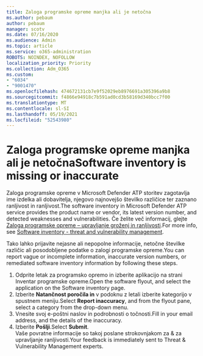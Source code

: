 ```yaml
---
title: Zaloga programske opreme manjka ali je netočna
ms.author: pebaum
author: pebaum
manager: scotv
ms.date: 07/16/2020
ms.audience: Admin
ms.topic: article
ms.service: o365-administration
ROBOTS: NOINDEX, NOFOLLOW
localization_priority: Priority
ms.collection: Adm_O365
ms.custom:
- "6034"
- "9001470"
ms.openlocfilehash: 474672131cb7e9f52029eb8976691a305396a9b8
ms.sourcegitcommit: f4866e94918c7b591ad0cd3b58169d340bcc7f00
ms.translationtype: MT
ms.contentlocale: sl-SI
ms.lasthandoff: 05/19/2021
ms.locfileid: "52543980"
---
```

# <a name="software-inventory-is-missing-or-inaccurate"></a><span data-ttu-id="c8fb2-102">Zaloga programske opreme manjka ali je netočna</span><span class="sxs-lookup"><span data-stu-id="c8fb2-102">Software inventory is missing or inaccurate</span></span>

<span data-ttu-id="c8fb2-103">Zaloga programske opreme v Microsoft Defender ATP storitev zagotavlja ime izdelka ali dobavitelja, njegovo najnovejšo številko različice ter zaznano ranljivost in ranljivost.</span><span class="sxs-lookup"><span data-stu-id="c8fb2-103">The software inventory in Microsoft Defender ATP service provides the product name or vendor, its latest version number, and detected weaknesses and vulnerabilities.</span></span> <span data-ttu-id="c8fb2-104">Če želite več informacij, glejte [Zaloga programske opreme – upravljanje groženj in ranljivosti](/windows/security/threat-protection/microsoft-defender-atp/tvm-software-inventory).</span><span class="sxs-lookup"><span data-stu-id="c8fb2-104">For more info, see [Software inventory - threat and vulnerability management](/windows/security/threat-protection/microsoft-defender-atp/tvm-software-inventory).</span></span>

<span data-ttu-id="c8fb2-105">Tako lahko prijavite nejasne ali nepopolne informacije, netočne številke različic ali posodobljene podatke o zalogi programske opreme.</span><span class="sxs-lookup"><span data-stu-id="c8fb2-105">You can report vague or incomplete information, inaccurate version numbers, or remediated software inventory information by following these steps.</span></span>  

1. <span data-ttu-id="c8fb2-106">Odprite letak za programsko opremo in izberite aplikacijo na strani Inventar programske opreme.</span><span class="sxs-lookup"><span data-stu-id="c8fb2-106">Open the software flyout, and select the application on the Software inventory page.</span></span>
2. <span data-ttu-id="c8fb2-107">Izberite **Natančnost poročila in** v podoknu z letali izberite kategorijo v spustnem meniju.</span><span class="sxs-lookup"><span data-stu-id="c8fb2-107">Select **Report inaccuracy**, and from the flyout pane, select a category from the drop-down menu.</span></span>
3. <span data-ttu-id="c8fb2-108">Vnesite svoj e-poštni naslov in podrobnosti o točnosti.</span><span class="sxs-lookup"><span data-stu-id="c8fb2-108">Fill in your email address, and the details of the inaccuracy.</span></span>
4. <span data-ttu-id="c8fb2-109">Izberite **Pošlji**.</span><span class="sxs-lookup"><span data-stu-id="c8fb2-109">Select **Submit**.</span></span></br>
    <span data-ttu-id="c8fb2-110">Vaše povratne informacije so takoj poslane strokovnjakom za & za upravljanje ranljivosti.</span><span class="sxs-lookup"><span data-stu-id="c8fb2-110">Your feedback is immediately sent to Threat & Vulnerability Management experts.</span></span>